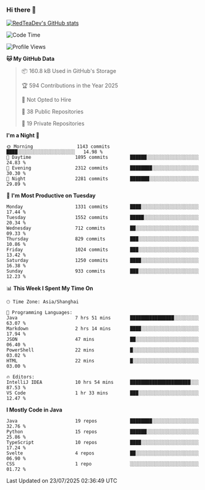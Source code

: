 ### Hi there 👋

<!--
**RedTeaDev/RedTeaDev** is a ✨ _special_ ✨ repository because its `README.md` (this file) appears on your GitHub profile.

Here are some ideas to get you started:

- 🔭 I’m currently working on ...
- 🌱 I’m currently learning ...
- 👯 I’m looking to collaborate on ...
- 🤔 I’m looking for help with ...
- 💬 Ask me about ...
- 📫 How to reach me: ...
- 😄 Pronouns: ...
- ⚡ Fun fact: ...
-->

<!--
[![wakatime](https://wakatime.com/badge/user/6b101ed0-04c0-4490-9283-eb61f2efff96.svg)](https://wakatime.com/@6b101ed0-04c0-4490-9283-eb61f2efff96)
!-->

[![RedTeaDev's GitHub stats](https://github-readme-stats.vercel.app/api?username=RedTeaDev\&include_all_commits=true)](https://github.com/anuraghazra/github-readme-stats)
<!--
[![willianrod's wakatime stats](https://github-readme-stats.vercel.app/api/wakatime?username=RedTeaDev)](https://github.com/anuraghazra/github-readme-stats)
!-->
<!--START_SECTION:waka-->
![Code Time](http://img.shields.io/badge/Code%20Time-3%2C419%20hrs%2032%20mins-blue)

![Profile Views](http://img.shields.io/badge/Profile%20Views-0-blue)

**🐱 My GitHub Data** 

> 📦 160.8 kB Used in GitHub's Storage 
 > 
> 🏆 594 Contributions in the Year 2025
 > 
> 🚫 Not Opted to Hire
 > 
> 📜 38 Public Repositories 
 > 
> 🔑 19 Private Repositories 
 > 
**I'm a Night 🦉** 

```text
🌞 Morning                1143 commits        ████░░░░░░░░░░░░░░░░░░░░░   14.98 % 
🌆 Daytime                1895 commits        ██████░░░░░░░░░░░░░░░░░░░   24.83 % 
🌃 Evening                2312 commits        ████████░░░░░░░░░░░░░░░░░   30.30 % 
🌙 Night                  2281 commits        ███████░░░░░░░░░░░░░░░░░░   29.89 % 
```
📅 **I'm Most Productive on Tuesday** 

```text
Monday                   1331 commits        ████░░░░░░░░░░░░░░░░░░░░░   17.44 % 
Tuesday                  1552 commits        █████░░░░░░░░░░░░░░░░░░░░   20.34 % 
Wednesday                712 commits         ██░░░░░░░░░░░░░░░░░░░░░░░   09.33 % 
Thursday                 829 commits         ███░░░░░░░░░░░░░░░░░░░░░░   10.86 % 
Friday                   1024 commits        ███░░░░░░░░░░░░░░░░░░░░░░   13.42 % 
Saturday                 1250 commits        ████░░░░░░░░░░░░░░░░░░░░░   16.38 % 
Sunday                   933 commits         ███░░░░░░░░░░░░░░░░░░░░░░   12.23 % 
```


📊 **This Week I Spent My Time On** 

```text
🕑︎ Time Zone: Asia/Shanghai

💬 Programming Languages: 
Java                     7 hrs 51 mins       ████████████████░░░░░░░░░   63.07 % 
Markdown                 2 hrs 14 mins       ████░░░░░░░░░░░░░░░░░░░░░   17.94 % 
JSON                     47 mins             ██░░░░░░░░░░░░░░░░░░░░░░░   06.40 % 
PowerShell               22 mins             █░░░░░░░░░░░░░░░░░░░░░░░░   03.02 % 
HTML                     22 mins             █░░░░░░░░░░░░░░░░░░░░░░░░   03.00 % 

🔥 Editors: 
IntelliJ IDEA            10 hrs 54 mins      ██████████████████████░░░   87.53 % 
VS Code                  1 hr 33 mins        ███░░░░░░░░░░░░░░░░░░░░░░   12.47 % 
```

**I Mostly Code in Java** 

```text
Java                     19 repos            ████████░░░░░░░░░░░░░░░░░   32.76 % 
Python                   15 repos            ██████░░░░░░░░░░░░░░░░░░░   25.86 % 
TypeScript               10 repos            ████░░░░░░░░░░░░░░░░░░░░░   17.24 % 
Svelte                   4 repos             ██░░░░░░░░░░░░░░░░░░░░░░░   06.90 % 
CSS                      1 repo              ░░░░░░░░░░░░░░░░░░░░░░░░░   01.72 % 
```




 Last Updated on 23/07/2025 02:36:49 UTC
<!--END_SECTION:waka-->


